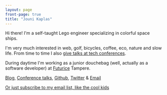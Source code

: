 ```yaml
---
layout: page
front-page: true
title: "Jouni Kaplas"
---
```


Hi there! I'm a self-taught Lego engineer specializing in colorful space ships.

I'm very much interested in web, golf, bicycles, coffee, eco, nature and slow life. From time to time I also [give talks at tech conferences](/talks).

During daytime I'm working as a junior douchebag (well, actually as a software developer) at [Futurice](http://futurice.com/) Tampere.

[Blog](/blog), [Conference talks](/talks), [Github](https://github.com/kaplas/), [Twitter](https://twitter.com/kaplas) & [Email](mailto:contact.dp@palvelu.kaplas.fi)

[Or just subscribe to my email list, like the cool kids](/subscribe)